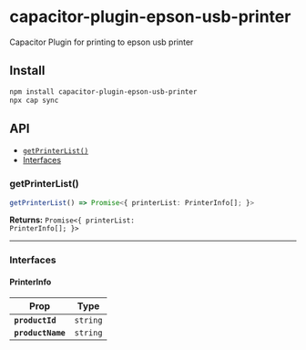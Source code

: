 # capacitor-plugin-epson-usb-printer

Capacitor Plugin for printing to epson usb printer

## Install

```bash
npm install capacitor-plugin-epson-usb-printer
npx cap sync
```

## API

<docgen-index>

* [`getPrinterList()`](#getprinterlist)
* [Interfaces](#interfaces)

</docgen-index>

<docgen-api>
<!--Update the source file JSDoc comments and rerun docgen to update the docs below-->

### getPrinterList()

```typescript
getPrinterList() => Promise<{ printerList: PrinterInfo[]; }>
```

**Returns:** <code>Promise&lt;{ printerList: PrinterInfo[]; }&gt;</code>

--------------------


### Interfaces


#### PrinterInfo

| Prop              | Type                |
| ----------------- | ------------------- |
| **`productId`**   | <code>string</code> |
| **`productName`** | <code>string</code> |

</docgen-api>
